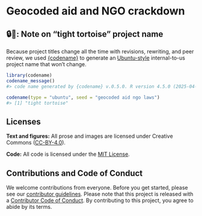 # Geocoded aid and NGO crackdown


<!-- README.md is generated from README.qmd. Please edit that file -->

## 🔒🐢: Note on “tight tortoise” project name

Because project titles change all the time with revisions, rewriting, and peer review, we used [{codename}](http://svmiller.com/codename/) to generate an [Ubuntu-style](https://wiki.ubuntu.com/DevelopmentCodeNames) internal-to-us project name that won’t change.

``` r
library(codename)
codename_message()
#> code name generated by {codename} v.0.5.0. R version 4.5.0 (2025-04-11).

codename(type = "ubuntu", seed = "geocoded aid ngo laws")
#> [1] "tight tortoise"
```

## Licenses

**Text and figures:** All prose and images are licensed under Creative Commons ([CC-BY-4.0](http://creativecommons.org/licenses/by/4.0/)).

**Code:** All code is licensed under the [MIT License](LICENSE.md).

## Contributions and Code of Conduct

We welcome contributions from everyone. Before you get started, please see our [contributor guidelines](CONTRIBUTING.md). Please note that this project is released with a [Contributor Code of Conduct](https://contributor-covenant.org/version/2/0/CODE_OF_CONDUCT.html). By contributing to this project, you agree to abide by its terms.
